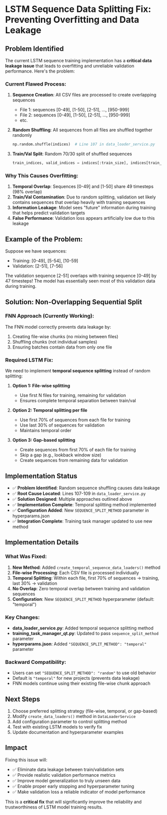 # LSTM Sequence Data Splitting Fix: Preventing Overfitting and Data Leakage

## Problem Identified

The current LSTM sequence training implementation has a **critical data leakage issue** that leads to overfitting and unreliable validation performance. Here's the problem:

### Current Flawed Process:
1. **Sequence Creation**: All CSV files are processed to create overlapping sequences
   - File 1: sequences [0-49], [1-50], [2-51], ..., [950-999]
   - File 2: sequences [0-49], [1-50], [2-51], ..., [950-999]
   - etc.

2. **Random Shuffling**: All sequences from all files are shuffled together randomly
   ```python
   np.random.shuffle(indices)  # Line 107 in data_loader_service.py
   ```

3. **Train/Val Split**: Random 70/30 split of shuffled sequences
   ```python
   train_indices, valid_indices = indices[:train_size], indices[train_size:]
   ```

### Why This Causes Overfitting:

1. **Temporal Overlap**: Sequences [0-49] and [1-50] share 49 timesteps (98% overlap)
2. **Train/Val Contamination**: Due to random splitting, validation set likely contains sequences that overlap heavily with training sequences
3. **Information Leakage**: Model sees "future" information during training that helps predict validation targets
4. **False Performance**: Validation loss appears artificially low due to this leakage

## Example of the Problem:

Suppose we have sequences:
- Training: [0-49], [5-54], [10-59]
- Validation: [2-51], [7-56]

The validation sequence [2-51] overlaps with training sequence [0-49] by 47 timesteps! The model has essentially seen most of this validation data during training.

## Solution: Non-Overlapping Sequential Split

### FNN Approach (Currently Working):
The FNN model correctly prevents data leakage by:
1. Creating file-wise chunks (no mixing between files)
2. Shuffling chunks (not individual samples)
3. Ensuring batches contain data from only one file

### Required LSTM Fix:
We need to implement **temporal sequence splitting** instead of random splitting:

1. **Option 1: File-wise splitting**
   - Use first N files for training, remaining for validation
   - Ensures complete temporal separation between train/val

2. **Option 2: Temporal splitting per file**
   - Use first 70% of sequences from each file for training
   - Use last 30% of sequences for validation
   - Maintains temporal order

3. **Option 3: Gap-based splitting**
   - Create sequences from first 70% of each file for training
   - Skip a gap (e.g., lookback window size)
   - Create sequences from remaining data for validation

## Implementation Status

- ✅ **Problem Identified**: Random sequence shuffling causes data leakage
- ✅ **Root Cause Located**: Lines 107-109 in `data_loader_service.py`
- ✅ **Solution Designed**: Multiple approaches outlined above
- ✅ **Implementation Complete**: Temporal splitting method implemented
- ✅ **Configuration Added**: New `SEQUENCE_SPLIT_METHOD` parameter in hyperparams.json
- ✅ **Integration Complete**: Training task manager updated to use new method

## Implementation Details

### What Was Fixed:
1. **New Method**: Added `create_temporal_sequence_data_loaders()` method
2. **File-wise Processing**: Each CSV file is processed individually 
3. **Temporal Splitting**: Within each file, first 70% of sequences → training, last 30% → validation
4. **No Overlap**: Zero temporal overlap between training and validation sequences
5. **Configuration**: New `SEQUENCE_SPLIT_METHOD` hyperparameter (default: "temporal")

### Key Changes:
- **data_loader_service.py**: Added temporal sequence splitting method
- **training_task_manager_qt.py**: Updated to pass `sequence_split_method` parameter
- **hyperparams.json**: Added `"SEQUENCE_SPLIT_METHOD": "temporal"` parameter

### Backward Compatibility:
- Users can set `"SEQUENCE_SPLIT_METHOD": "random"` to use old behavior
- Default is `"temporal"` for new projects (prevents data leakage)
- FNN models continue using their existing file-wise chunk approach

## Next Steps

1. Choose preferred splitting strategy (file-wise, temporal, or gap-based)
2. Modify `create_data_loaders()` method in `DataLoaderService`
3. Add configuration parameter to control splitting method
4. Test with existing LSTM models to verify fix
5. Update documentation and hyperparameter examples

## Impact

Fixing this issue will:
- ✅ Eliminate data leakage between train/validation sets
- ✅ Provide realistic validation performance metrics
- ✅ Improve model generalization to truly unseen data
- ✅ Enable proper early stopping and hyperparameter tuning
- ✅ Make validation loss a reliable indicator of model performance

This is a **critical fix** that will significantly improve the reliability and trustworthiness of LSTM model training results.
